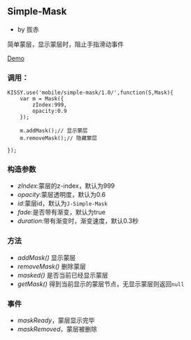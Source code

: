 ## Simple-Mask

- by 拔赤

简单蒙层，显示蒙层时，阻止手指滑动事件

[Demo](http://mobile.kissyui.com/mobile/simple-mask/1.0/demo/)

### 调用：

	KISSY.use('mobile/simple-mask/1.0/',function(S,Mask){
		var m = Mask({
			zIndex:999,
			opacity:0.9
		});

		m.addMask();// 显示蒙层
		m.removeMask();// 隐藏蒙层
		
	});


### 构造参数

- *zIndex*:蒙层的z-index，默认为999
- *opacity*:蒙层透明度，默认为0.6
- *id*:蒙层id，默认为`J-Simple-Mask`
- *fade*:是否带有渐变，默认为true
- *duration*:带有渐变时，渐变速度，默认0.3秒

### 方法

- *addMask()* 显示蒙层
- *removeMask()* 删除蒙层
- *masked()* 是否当前已经显示蒙层
- *getMask()* 得到当前显示的蒙层节点，无显示蒙层则返回`null`

### 事件

- *maskReady*，蒙层显示完毕
- *maskRemoved*，蒙层被删除

